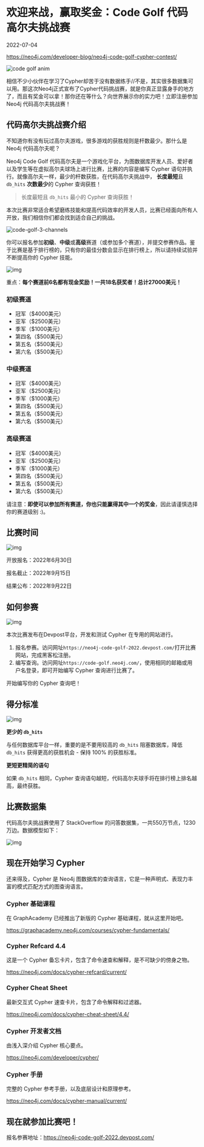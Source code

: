 # 欢迎来战，赢取奖金：Code Golf 代码高尔夫挑战赛

2022-07-04

https://neo4j.com/developer-blog/neo4j-code-golf-cypher-contest/

![code golf anim](code-golf-challenge-launch/code%20golf%20anim.gif)

相信不少小伙伴在学习了Cypher却苦于没有数据练手//不是，其实很多数据集可以用。那这次Neo4j正式宣布了Cypher代码挑战赛，就是你真正显露身手的地方了，而且有奖金可以拿！那你还在等什么？向世界展示你的实力吧！立即注册参加 Neo4j 代码高尔夫挑战赛！

## 代码高尔夫挑战赛介绍

不知道你有没有玩过高尔夫游戏，很多游戏的获胜规则是杆数最少。那什么是Neo4j 代码高尔夫呢？

Neo4j Code Golf 代码高尔夫是一个游戏化平台，为图数据库开发人员、爱好者以及学生等在虚拟高尔夫球场上进行比赛，比赛的内容是编写 Cypher 语句并执行。就像高尔夫一样，最少的杆数获胜，在代码高尔夫挑战中， **长度最短**且 `db_hits` **次数最少**的 Cypher 查询获胜！

> 长度最短且 `db_hits` 最小的 Cypher 查询获胜！

本次比赛非常适合希望磨练技能和提高代码效率的开发人员，比赛已经面向所有人开放，我们相信你们都会找到适合自己的挑战。

![code-golf-3-channels](code-golf-challenge-launch/code-golf-3-channels.png)

你可以报名参加**初级**、**中级**或**高级**赛道（或参加多个赛道），并提交参赛作品。鉴于比赛是基于排行榜的，只有你的最佳分数会显示在排行榜上，所以请持续试验并不断提高你的 Cypher 技能。

![img](https://dist.neo4j.com/wp-content/uploads/20220630092255/code-golf-prizes.png)

重点：**每个赛道前6名都有现金奖励！一共18名获奖者！总计27000美元！**

### 初级赛道

- 冠军（\$4000美元）
- 亚军（\$2500美元）
- 季军（\$1000美元）
- 第四名（\$500美元）
- 第五名（\$500美元）
- 第六名（\$500美元）

### 中级赛道

- 冠军（\$4000美元）
- 亚军（\$2500美元）
- 季军（\$1000美元）
- 第四名（\$500美元）
- 第五名（\$500美元）
- 第六名（\$500美元）

### 高级赛道

- 冠军（\$4000美元）
- 亚军（\$2500美元）
- 季军（\$1000美元）
- 第四名（\$500美元）
- 第五名（\$500美元）
- 第六名（\$500美元）

请注意：**即使可以参加所有赛道，你也只能赢得其中一个的奖金**，因此请谨慎选择你的赛道级别 :)。

## 比赛时间

![img](code-golf-challenge-launch/timeline-code-golf.png)

开放报名：2022年6月30日

报名截止：2022年9月15日

结果公布：2022年9月22日

## 如何参赛

![img](code-golf-challenge-launch/steps-code-golf.png)

本次比赛发布在Devpost平台，开发和测试 Cypher 在专用的网站进行。

1. 报名参赛。访问网址`https://neo4j-code-golf-2022.devpost.com/`打开比赛网站，完成黑客松注册。
2. 编写查询。访问网址`https://code-golf.neo4j.com/`，使用相同的邮箱或用户名登录，即可开始编写 Cypher 查询进行比赛了。

开始编写你的 Cypher 查询吧！

## 得分标准

![img](code-golf-challenge-launch/lower-db-hits.png)

**更少的 `db_hits`**

与任何数据库平台一样，重要的是不要用较高的 `db_hits` 阻塞数据库，降低 `db_hits` 获得更高的获胜机会 - 保持 100% 的获胜标准。

**更短更精简的语句**

如果 `db_hits` 相同，Cypher 查询语句越短，代码高尔夫球手将在排行榜上排名越高，最终获胜。

## 比赛数据集

代码高尔夫挑战赛使用了 StackOverflow 的问答数据集，一共550万节点，1230万边。数据模型如下：

![img](code-golf-challenge-launch/dataset-data-model.png)

## 现在开始学习 Cypher

还来得及，Cypher 是 Neo4j 图数据库的查询语言，它是一种声明式、表现力丰富的模式匹配方式的图查询语言。

### Cypher 基础课程

在 GraphAcademy 已经推出了新版的 Cypher 基础课程，就从这里开始吧。

https://graphacademy.neo4j.com/courses/cypher-fundamentals/

### Cypher Refcard 4.4

这是一个 Cypher 备忘卡片，包含了命令速查和解释，是不可缺少的傍身之物。

https://neo4j.com/docs/cypher-refcard/current/

### Cypher Cheat Sheet

最新交互式 Cypher 速查卡片，包含了命令解释和过滤器。

https://neo4j.com/docs/cypher-cheat-sheet/4.4/

### Cypher 开发者文档

由浅入深介绍 Cypher 核心要点。

https://neo4j.com/developer/cypher/

### Cypher 手册

完整的 Cypher 参考手册，以及底层设计和原理参考。

https://neo4j.com/docs/cypher-manual/current/

## 现在就参加比赛吧！

报名参赛地址：https://neo4j-code-golf-2022.devpost.com/

